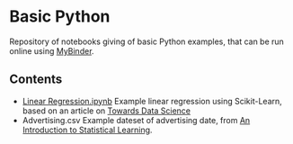 # Basic Python

Repository of notebooks giving of basic Python examples, that can be run online using [MyBinder](https://mybinder.org).

## Contents
- [Linear Regression.ipynb](https://mybinder.org/v2/gh/jaketmp/python-basics/master?filepath=Linear%20Regression.ipynb)
  Example linear regression using Scikit-Learn, based on an article on [Towards Data Science](https://towardsdatascience.com/introduction-to-linear-regression-in-python-c12a072bedf0)
- Advertising.csv
  Example dateset of advertising date, from [An Introduction to Statistical Learning](http://www-bcf.usc.edu/~gareth/ISL/data.html).
